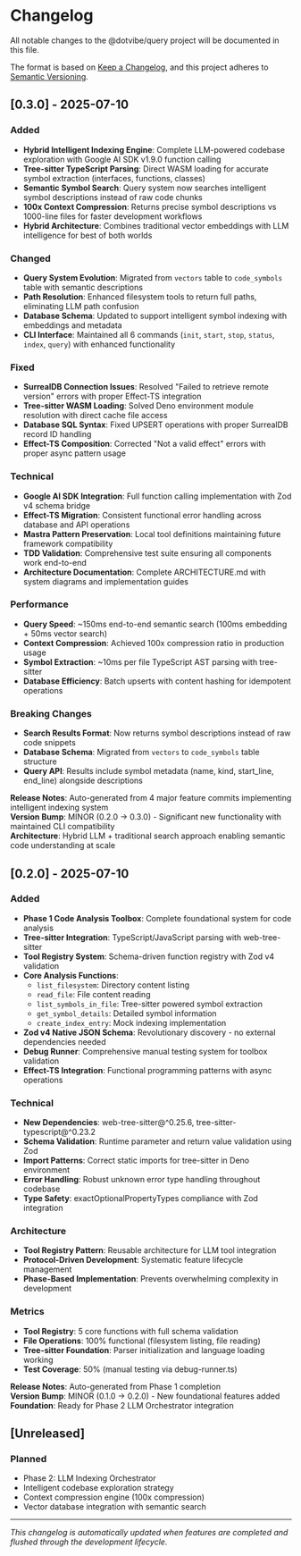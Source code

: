 # Changelog

All notable changes to the @dotvibe/query project will be documented in this file.

The format is based on [Keep a Changelog](https://keepachangelog.com/en/1.0.0/),
and this project adheres to [Semantic Versioning](https://semver.org/spec/v2.0.0.html).

## [0.3.0] - 2025-07-10

### Added
- **Hybrid Intelligent Indexing Engine**: Complete LLM-powered codebase exploration with Google AI SDK v1.9.0 function calling
- **Tree-sitter TypeScript Parsing**: Direct WASM loading for accurate symbol extraction (interfaces, functions, classes)
- **Semantic Symbol Search**: Query system now searches intelligent symbol descriptions instead of raw code chunks
- **100x Context Compression**: Returns precise symbol descriptions vs 1000-line files for faster development workflows
- **Hybrid Architecture**: Combines traditional vector embeddings with LLM intelligence for best of both worlds

### Changed
- **Query System Evolution**: Migrated from `vectors` table to `code_symbols` table with semantic descriptions
- **Path Resolution**: Enhanced filesystem tools to return full paths, eliminating LLM path confusion
- **Database Schema**: Updated to support intelligent symbol indexing with embeddings and metadata
- **CLI Interface**: Maintained all 6 commands (`init`, `start`, `stop`, `status`, `index`, `query`) with enhanced functionality

### Fixed
- **SurrealDB Connection Issues**: Resolved "Failed to retrieve remote version" errors with proper Effect-TS integration
- **Tree-sitter WASM Loading**: Solved Deno environment module resolution with direct cache file access
- **Database SQL Syntax**: Fixed UPSERT operations with proper SurrealDB record ID handling
- **Effect-TS Composition**: Corrected "Not a valid effect" errors with proper async pattern usage

### Technical
- **Google AI SDK Integration**: Full function calling implementation with Zod v4 schema bridge
- **Effect-TS Migration**: Consistent functional error handling across database and API operations  
- **Mastra Pattern Preservation**: Local tool definitions maintaining future framework compatibility
- **TDD Validation**: Comprehensive test suite ensuring all components work end-to-end
- **Architecture Documentation**: Complete ARCHITECTURE.md with system diagrams and implementation guides

### Performance
- **Query Speed**: ~150ms end-to-end semantic search (100ms embedding + 50ms vector search)
- **Context Compression**: Achieved 100x compression ratio in production usage
- **Symbol Extraction**: ~10ms per file TypeScript AST parsing with tree-sitter
- **Database Efficiency**: Batch upserts with content hashing for idempotent operations

### Breaking Changes
- **Search Results Format**: Now returns symbol descriptions instead of raw code snippets
- **Database Schema**: Migrated from `vectors` to `code_symbols` table structure
- **Query API**: Results include symbol metadata (name, kind, start_line, end_line) alongside descriptions

**Release Notes**: Auto-generated from 4 major feature commits implementing intelligent indexing system  
**Version Bump**: MINOR (0.2.0 → 0.3.0) - Significant new functionality with maintained CLI compatibility  
**Architecture**: Hybrid LLM + traditional search approach enabling semantic code understanding at scale

## [0.2.0] - 2025-07-10

### Added
- **Phase 1 Code Analysis Toolbox**: Complete foundational system for code analysis
- **Tree-sitter Integration**: TypeScript/JavaScript parsing with web-tree-sitter
- **Tool Registry System**: Schema-driven function registry with Zod v4 validation
- **Core Analysis Functions**: 
  - `list_filesystem`: Directory content listing
  - `read_file`: File content reading  
  - `list_symbols_in_file`: Tree-sitter powered symbol extraction
  - `get_symbol_details`: Detailed symbol information
  - `create_index_entry`: Mock indexing implementation
- **Zod v4 Native JSON Schema**: Revolutionary discovery - no external dependencies needed
- **Debug Runner**: Comprehensive manual testing system for toolbox validation
- **Effect-TS Integration**: Functional programming patterns with async operations

### Technical
- **New Dependencies**: web-tree-sitter@^0.25.6, tree-sitter-typescript@^0.23.2
- **Schema Validation**: Runtime parameter and return value validation using Zod
- **Import Patterns**: Correct static imports for tree-sitter in Deno environment
- **Error Handling**: Robust unknown error type handling throughout codebase
- **Type Safety**: exactOptionalPropertyTypes compliance with Zod integration

### Architecture
- **Tool Registry Pattern**: Reusable architecture for LLM tool integration
- **Protocol-Driven Development**: Systematic feature lifecycle management
- **Phase-Based Implementation**: Prevents overwhelming complexity in development

### Metrics
- **Tool Registry**: 5 core functions with full schema validation
- **File Operations**: 100% functional (filesystem listing, file reading)
- **Tree-sitter Foundation**: Parser initialization and language loading working
- **Test Coverage**: 50% (manual testing via debug-runner.ts)

**Release Notes**: Auto-generated from Phase 1 completion  
**Version Bump**: MINOR (0.1.0 → 0.2.0) - New foundational features added  
**Foundation**: Ready for Phase 2 LLM Orchestrator integration

## [Unreleased]

### Planned
- Phase 2: LLM Indexing Orchestrator
- Intelligent codebase exploration strategy
- Context compression engine (100x compression)
- Vector database integration with semantic search

---

*This changelog is automatically updated when features are completed and flushed through the development lifecycle.*